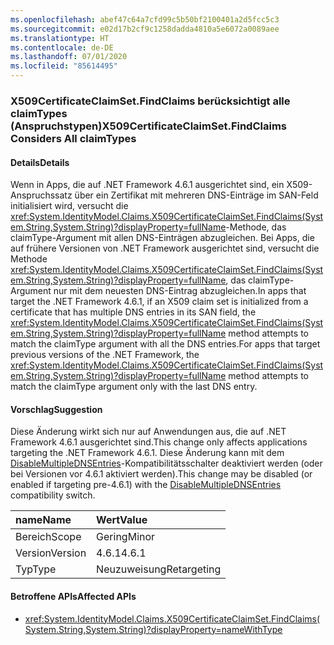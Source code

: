 ```yaml
---
ms.openlocfilehash: abef47c64a7cfd99c5b50bf2100401a2d5fcc5c3
ms.sourcegitcommit: e02d17b2cf9c1258dadda4810a5e6072a0089aee
ms.translationtype: HT
ms.contentlocale: de-DE
ms.lasthandoff: 07/01/2020
ms.locfileid: "85614495"
---
```

### <a name="x509certificateclaimsetfindclaims-considers-all-claimtypes"></a><span data-ttu-id="0ea74-101">X509CertificateClaimSet.FindClaims berücksichtigt alle claimTypes (Anspruchstypen)</span><span class="sxs-lookup"><span data-stu-id="0ea74-101">X509CertificateClaimSet.FindClaims Considers All claimTypes</span></span>

#### <a name="details"></a><span data-ttu-id="0ea74-102">Details</span><span class="sxs-lookup"><span data-stu-id="0ea74-102">Details</span></span>

<span data-ttu-id="0ea74-103">Wenn in Apps, die auf .NET Framework 4.6.1 ausgerichtet sind, ein X509-Anspruchssatz über ein Zertifikat mit mehreren DNS-Einträge im SAN-Feld initialisiert wird, versucht die <xref:System.IdentityModel.Claims.X509CertificateClaimSet.FindClaims(System.String,System.String)?displayProperty=fullName>-Methode, das claimType-Argument mit allen DNS-Einträgen abzugleichen. Bei Apps, die auf frühere Versionen von .NET Framework ausgerichtet sind, versucht die Methode <xref:System.IdentityModel.Claims.X509CertificateClaimSet.FindClaims(System.String,System.String)?displayProperty=fullName>, das claimType-Argument nur mit dem neuesten DNS-Eintrag abzugleichen.</span><span class="sxs-lookup"><span data-stu-id="0ea74-103">In apps that target the .NET Framework 4.6.1, if an X509 claim set is initialized from a certificate that has multiple DNS entries in its SAN field, the <xref:System.IdentityModel.Claims.X509CertificateClaimSet.FindClaims(System.String,System.String)?displayProperty=fullName> method attempts to match the claimType argument with all the DNS entries.For apps that target previous versions of the .NET Framework, the <xref:System.IdentityModel.Claims.X509CertificateClaimSet.FindClaims(System.String,System.String)?displayProperty=fullName> method attempts to match the claimType argument only with the last DNS entry.</span></span>

#### <a name="suggestion"></a><span data-ttu-id="0ea74-104">Vorschlag</span><span class="sxs-lookup"><span data-stu-id="0ea74-104">Suggestion</span></span>

<span data-ttu-id="0ea74-105">Diese Änderung wirkt sich nur auf Anwendungen aus, die auf .NET Framework 4.6.1 ausgerichtet sind.</span><span class="sxs-lookup"><span data-stu-id="0ea74-105">This change only affects applications targeting the .NET Framework 4.6.1.</span></span> <span data-ttu-id="0ea74-106">Diese Änderung kann mit dem [DisableMultipleDNSEntries](~/docs/framework/migration-guide/mitigation-x509certificateclaimset-findclaims-method.md#mitigation)-Kompatibilitätsschalter deaktiviert werden (oder bei Versionen vor 4.6.1 aktiviert werden).</span><span class="sxs-lookup"><span data-stu-id="0ea74-106">This change may be disabled (or enabled if targeting pre-4.6.1) with the [DisableMultipleDNSEntries](~/docs/framework/migration-guide/mitigation-x509certificateclaimset-findclaims-method.md#mitigation) compatibility switch.</span></span>

| <span data-ttu-id="0ea74-107">name</span><span class="sxs-lookup"><span data-stu-id="0ea74-107">Name</span></span>    | <span data-ttu-id="0ea74-108">Wert</span><span class="sxs-lookup"><span data-stu-id="0ea74-108">Value</span></span>       |
|:--------|:------------|
| <span data-ttu-id="0ea74-109">Bereich</span><span class="sxs-lookup"><span data-stu-id="0ea74-109">Scope</span></span>   | <span data-ttu-id="0ea74-110">Gering</span><span class="sxs-lookup"><span data-stu-id="0ea74-110">Minor</span></span>       |
| <span data-ttu-id="0ea74-111">Version</span><span class="sxs-lookup"><span data-stu-id="0ea74-111">Version</span></span> | <span data-ttu-id="0ea74-112">4.6.1</span><span class="sxs-lookup"><span data-stu-id="0ea74-112">4.6.1</span></span>       |
| <span data-ttu-id="0ea74-113">Typ</span><span class="sxs-lookup"><span data-stu-id="0ea74-113">Type</span></span>    | <span data-ttu-id="0ea74-114">Neuzuweisung</span><span class="sxs-lookup"><span data-stu-id="0ea74-114">Retargeting</span></span> |

#### <a name="affected-apis"></a><span data-ttu-id="0ea74-115">Betroffene APIs</span><span class="sxs-lookup"><span data-stu-id="0ea74-115">Affected APIs</span></span>

- <xref:System.IdentityModel.Claims.X509CertificateClaimSet.FindClaims(System.String,System.String)?displayProperty=nameWithType>
